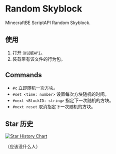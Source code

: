 # Random Skyblock
MinecraftBE ScriptAPI Random Skyblock.

## 使用

1. 打开 `测试版API`。
2. 装载带有该文件的行为包。

## Commands

+ `#c` 立即随机一次方块。
+ `#set <time: number>` 设置每次方块随机的时间。
+ `#next <BlockID: string>` 指定下一次随机的方块。
+ `#next reset` 取消指定下一次随机的方块。


## Star 历史 

[![Star History Chart](https://api.star-history.com/svg?repos=yrzd6/RandomBlock&type=Date)](https://star-history.com/#yrzd6/RandomBlock&Date)

（应该没什么人）
